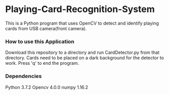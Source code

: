 # Playing-Card-Recognition-System
This is a Python program that uses OpenCV to detect and identify playing cards from USB camera(front camera).

### How to use this Application
Download this repository to a directory and run CardDetector.py from that directory. Cards need to be placed on a dark background for the detector to work. Press 'q' to end the program.

### Dependencies
Python 3.7.2
Opencv 4.0.0
numpy 1.16.2


